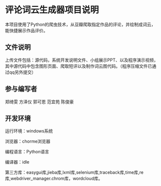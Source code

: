 # 评论词云生成器项目说明
本项目使用了Python的爬虫技术，从豆瓣爬取指定作品的评论，并绘制成词云，能快捷展示作品评价。

## 文件说明
上传文件包括：源代码，系统开发说明文件、小组展示PPT、以及程序演示视频，其中源代码中包含图形页面、爬取短评以及制作词云图代码。（程序压缩文件已通过qq另外提交）

## 参与编写者
郑绮雯 方泽仪 郭可恩 范宜苑 陈俊豪 

## 开发环境
运行环境：windows系统 

浏览器：chorme浏览器 

编程语言：Python语言 

编译器：idle 

第三方库：easygui库,jieba库,lxml库,selenium库,traceback库,time库,re库,webdriver_manager.chrom库，wordcloud库。
